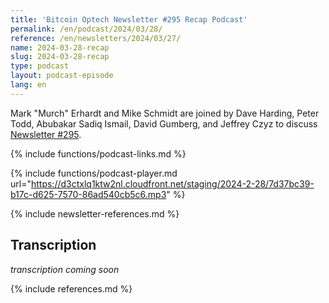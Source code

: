 ```yaml
---
title: 'Bitcoin Optech Newsletter #295 Recap Podcast'
permalink: /en/podcast/2024/03/28/
reference: /en/newsletters/2024/03/27/
name: 2024-03-28-recap
slug: 2024-03-28-recap
type: podcast
layout: podcast-episode
lang: en
---
```

Mark "Murch" Erhardt and Mike Schmidt are joined by Dave Harding, Peter Todd,
Abubakar Sadiq Ismail, David Gumberg, and Jeffrey Czyz to discuss [Newsletter #295]({{page.reference}}).

{% include functions/podcast-links.md %}

{% include functions/podcast-player.md url="https://d3ctxlq1ktw2nl.cloudfront.net/staging/2024-2-28/7d37bc39-b17c-d625-7570-86ad540cb5c6.mp3" %}

{% include newsletter-references.md %}

## Transcription

_transcription coming soon_

{% include references.md %}
